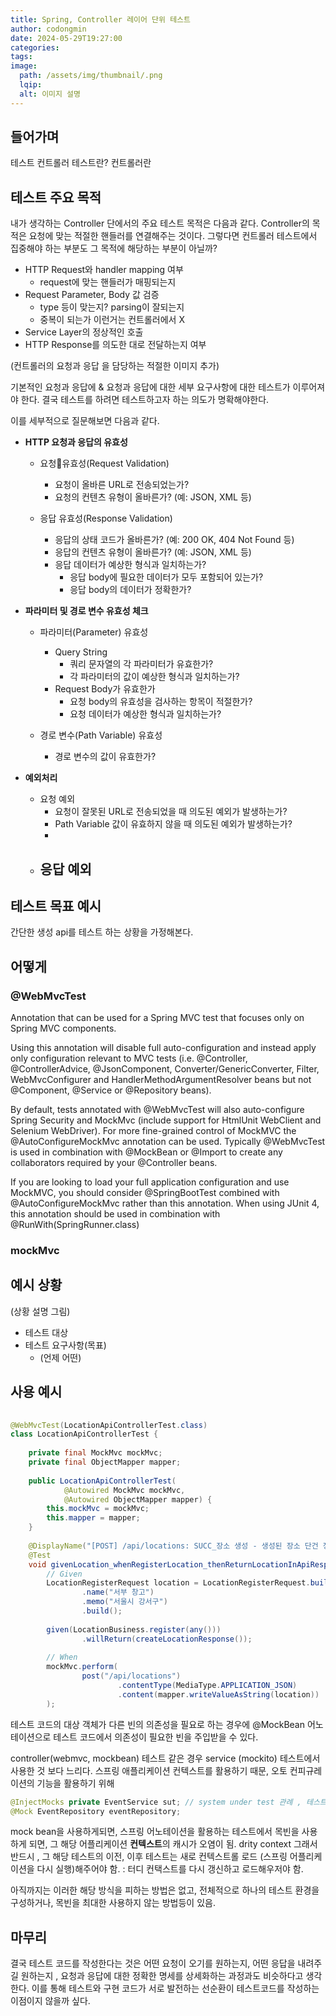 ```yaml
---
title: Spring, Controller 레이어 단위 테스트
author: codongmin
date: 2024-05-29T19:27:00
categories: 
tags: 
image:
  path: /assets/img/thumbnail/.png
  lqip: 
  alt: 이미지 설명
---
```


## 들어가며

테스트 컨트롤러 테스트란? 
컨트롤러란 


## 테스트 주요 목적 

내가 생각하는 Controller 단에서의 주요 테스트 목적은 다음과 같다. 
Controller의 목적은 요청에 맞는 적절한 핸들러를 연결해주는 것이다.
그렇다면 컨트롤러 테스트에서 집중해야 하는 부분도 그 목적에 해당하는 부분이 아닐까?

- HTTP Request와 handler mapping 여부 
	- request에 맞는 핸들러가 매핑되는지
- Request Parameter, Body 값 검증
	- type 등이 맞는지? parsing이 잘되는지
	- 중복이 되는가 이런거는 컨트롤러에서 X
- Service Layer의 정상적인 호출
- HTTP Response를 의도한 대로 전달하는지 여부



(컨트롤러의 요청과 응답 을 담당하는 적절한 이미지 추가)

기본적인 요청과 응답에 & 요청과 응답에 대한 세부 요구사항에 대한 테스트가 이루어져야 한다. 
결국 테스트를 하려면 테스트하고자 하는 의도가 명확해야한다.

이를 세부적으로 질문해보면 다음과 같다. 

- **HTTP 요청과 응답의 유효성** 
	- 요청유효성(Request Validation)
		- 요청이 올바른 URL로 전송되었는가?
	    - 요청의 컨텐츠 유형이 올바른가? (예: JSON, XML 등)

	- 응답 유효성(Response Validation)
		- 응답의 상태 코드가 올바른가? (예: 200 OK, 404 Not Found 등)
	    - 응답의 컨텐츠 유형이 올바른가? (예: JSON, XML 등)
	    - 응답 데이터가 예상한 형식과 일치하는가?
	        - 응답 body에 필요한 데이터가 모두 포함되어 있는가?
	        - 응답 body의 데이터가 정확한가?

- **파라미터 및 경로 변수 유효성 체크**
	- 파라미터(Parameter) 유효성 
		- Query String
			- 쿼리 문자열의 각 파라미터가 유효한가?
			- 각 파라미터의 값이 예상한 형식과 일치하는가?
		- Request Body가 유효한가
			- 요청 body의 유효성을 검사하는 항목이 적절한가?
			- 요청 데이터가 예상한 형식과 일치하는가?
		
	- 경로 변수(Path Variable) 유효성
		- 경로 변수의 값이 유효한가?

- **예외처리**
	- 요청 예외
		- 요청이 잘못된 URL로 전송되었을 때 의도된 예외가 발생하는가?
		- Path Variable 값이 유효하지 않을 때 의도된 예외가 발생하는가?
		- 
	- 응답 예외
		- 

## 테스트 목표 예시 

간단한 생성 api를 테스트 하는 상황을 가정해본다. 



## 어떻게 

### @WebMvcTest

Annotation that can be used for a Spring MVC test that focuses only on Spring MVC components.

Using this annotation will disable full auto-configuration and instead apply only configuration relevant to MVC tests (i.e. @Controller, @ControllerAdvice, @JsonComponent, Converter/GenericConverter, Filter, WebMvcConfigurer and HandlerMethodArgumentResolver beans but not @Component, @Service or @Repository beans).

By default, tests annotated with @WebMvcTest will also auto-configure Spring Security and MockMvc (include support for HtmlUnit WebClient and Selenium WebDriver). For more fine-grained control of MockMVC the @AutoConfigureMockMvc annotation can be used.
Typically @WebMvcTest is used in combination with @MockBean or @Import to create any collaborators required by your @Controller beans.

If you are looking to load your full application configuration and use MockMVC, you should consider @SpringBootTest combined with @AutoConfigureMockMvc rather than this annotation.
When using JUnit 4, this annotation should be used in combination with @RunWith(SpringRunner.class)

### mockMvc


## 예시 상황

(상황 설명 그림)

- 테스트 대상
- 테스트 요구사항(목표) 
	- (언제 어떤)



## 사용 예시 




```java
  
@WebMvcTest(LocationApiControllerTest.class)  
class LocationApiControllerTest {  
  
    private final MockMvc mockMvc;  
    private final ObjectMapper mapper;  
  
    public LocationApiControllerTest(  
            @Autowired MockMvc mockMvc,  
            @Autowired ObjectMapper mapper) {  
        this.mockMvc = mockMvc;  
        this.mapper = mapper;  
    }  
  
    @DisplayName("[POST] /api/locations: SUCC_장소 생성 - 생성된 장소 단건 정보를 담은 표준 API 응답 리턴")  
    @Test  
    void givenLocation_whenRegisterLocation_thenReturnLocationInApiResponseOk() throws Exception{  
        // Given  
        LocationRegisterRequest location = LocationRegisterRequest.builder()  
                .name("서부 창고")  
                .memo("서울시 강서구")  
                .build();  
  
        given(LocationBusiness.register(any()))  
                .willReturn(createLocationResponse());  
  
        // When  
        mockMvc.perform(  
                post("/api/locations")  
                        .contentType(MediaType.APPLICATION_JSON)  
                        .content(mapper.writeValueAsString(location))  
        );
```




테스트 코드의 대상 객체가 다른 빈의 의존성을 필요로 하는 경우에
@MockBean 어노테이션으로 테스트 코드에서 의존성이 필요한 빈을 주입받을 수 있다. 

controller(webmvc, mockbean) 테스트 같은 경우 service (mockito) 테스트에서 사용한 것 보다 느리다. 스프링 애플리케이션 컨텍스트를 활용하기 때문, 오토 컨피규레이션의 기능을 활용하기 위해 
```java
@InjectMocks private EventService sut; // system under test 관례 , 테스트 대상을 의미 
@Mock EventRepository eventRepository;
```
mock bean을 사용하게되면, 
스프링 어노테이션을 활용하는 테스트에서 목빈을 사용하게 되면, 
그 해당 어플리케이션 **컨텍스트**의 캐시가 오염이 됨. drity context
그래서 반드시 , 그 해당 테스트의 이전, 이후 테스트는 새로 컨텍스트롤 로드 (스프링 어플리케이션을 다시 실행)해주어야 함. : 터디 컨택스트를 다시 갱신하고 로드해우저야 함.

아직까지는 이러한 해당 방식을 피하는 방법은 없고, 전체적으로 하나의 테스트 환경을 구성하거나, 목빈을 최대한 사용하지 않는 방법등이 있음. 


   
## 마무리

결국 테스트 코드를 작성한다는 것은 어떤 요청이 오기를 원하는지, 어떤 응답을 내려주길 원하는지 , 요청과 응답에 대한 정확한 명세를 상세화하는 과정과도 비슷하다고 생각한다. 이를 통해 테스트와 구현 코드가 서로 발전하는 선순환이 테스트코드를 작성하는 이점이지 않을까 싶다.